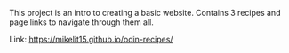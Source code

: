 This project is an intro to creating a basic website. Contains 3 recipes and page links to navigate through them all.

Link: https://mikelit15.github.io/odin-recipes/
